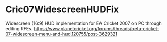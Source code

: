 # Cric07WidescreenHUDFix
Widescreen (16:9) HUD implementation for EA Cricket 2007 on PC through editing RFEs.
https://www.planetcricket.org/forums/threads/beta-cricket-07-widescreen-menu-and-hud.120755/post-3629321
